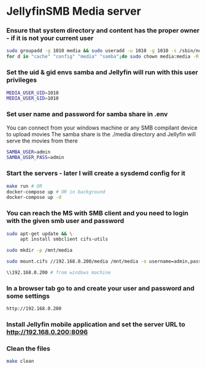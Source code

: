 # JellyfinSMB Media server

### Ensure that system directory and content has the proper owner - if it is not your current user
```sh
sudo groupadd -g 1010 media && sudo useradd -u 1010 -g 1010 -s /sbin/nologin -m media
for d in "cache" "config" "media" "samba";do sudo chown media:media -R $d;done
```
### Set the uid & gid envs samba and Jellyfin will run with this user privileges
```sh
MEDIA_USER_UID=1010
MEDIA_USER_GID=1010
```
### Set user name and password for samba share in .env
You can connect from your windows machine or any SMB compilant device to upload movies
The samba share is the ./media directory and Jellyfin will serve the movies from there
```sh
SAMBA_USER=admin
SAMBA_USER_PASS=admin
```

### Start the servers - later I will create a sysdemd config for it
```sh
make run # OR
docker-compose up # OR in background
docker-compose up -d
```

### You can reach the MS with SMB client and you need to login with the given smb user and password
```sh
sudo apt-get update && \
     apt install smbclient cifs-utils

sudo mkdir -p /mnt/media

sudo mount.cifs //192.168.0.200/media /mnt/media -o username=admin,password=admin

\\192.168.0.200 # from windows machine
```

### In a browser tab go to and create your user and password and some settings
```sh
http://192.168.0.200
```

### Install Jellyfin mobile application and set the server URL to http://192.168.0.200:8096

### Clean the files
```sh
make clean
```
